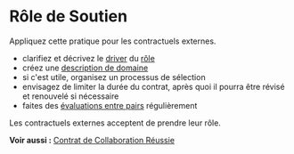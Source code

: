 # Rôle de Soutien

<summary>
Appliquez cette pratique pour les contractuels externes.
</summary>

-   clarifiez et décrivez le [driver](glossary:organizational-driver) du [rôle](section:role)
-   créez une [description de domaine](section:clarify-and-develop-domains)
-   si c'est utile, organisez un processus de sélection
-   envisagez de limiter la durée du contrat, après quoi il pourra être révisé et renouvelé si nécessaire
-   faites des [évaluations entre pairs](section:peer-review) régulièrement

Les contractuels externes acceptent de prendre leur rôle.

**Voir aussi :** [Contrat de Collaboration Réussie](section:contract-for-successful-collaboration)